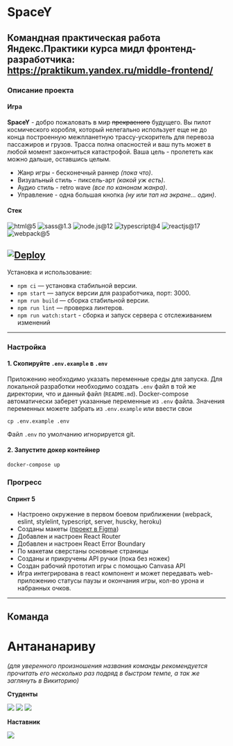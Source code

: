 # SpaceY

Командная практическая работа Яндекс.Практики курса мидл фронтенд-разработчика:
https://praktikum.yandex.ru/middle-frontend/
--------------------------------------------

### Описание проекта

#### Игра

**SpaceY** - добро пожаловать в мир ~~прекрасного~~ будущего. Вы пилот космического коробля, который нелегально использует еще не до конца построенную межпланетную трассу-ускоритель для перевоза пассажиров и грузов. Трасса полна опасностей и ваш путь может в любой момент закончиться катастрофой. Ваша цель - пролететь как можно дальше, оставшись целым.

- Жанр игры - бесконечный раннер *(пока что)*.
- Визуальный стиль - пиксель-арт *(какой уж есть)*.
- Аудио стиль - retro wave *(все по канонам жанра)*.
- Управление - одна большая кнопка *(ну или тап на экране... один)*.

#### Стек

![html@5](https://img.shields.io/badge/html-5-E34F26?style=for-the-badge&logo=html5) ![sass@1.3](https://img.shields.io/badge/sass-1.3-CC6699?style=for-the-badge&logo=sass) ![node.js@12](https://img.shields.io/badge/node.js-12-339933?style=for-the-badge&logo=nodedotjs) ![typescript@4](https://img.shields.io/badge/typescript-4-3178C6?style=for-the-badge&logo=typescript) ![reactjs@17](https://img.shields.io/badge/Reactjs-17-61DAFB?style=for-the-badge&logo=react) ![webpack@5](https://img.shields.io/badge/webpack-5-8dd6f9?style=for-the-badge&logo=webpack)

[![Deploy](https://github.com/Yandex-SpaceY/SpaceY/actions/workflows/deploy.yml/badge.svg)](https://github.com/Yandex-SpaceY/SpaceY/actions/workflows/deploy.yml)
---
Установка и использование:

- `npm ci` — установка стабильной версии.
- `npm start` — запуск версии для разработчика, порт: 3000.
- `npm run build` — сборка стабильной версии.
- `npm run lint` — проверка линтеров.
- `npm run watch:start` - сборка и запуск сервера с отслеживанием изменений

---

### Настройка

#### 1. Скопируйте `.env.example` в `.env`
Приложению необходимо указать переменные среды для запуска. Для локальной разработки необходимо создать `.env` файл в той же директории, что и данный файл (`README.md`). Docker-compose автоматически заберет указанные переменные из `.env` файла.
Значения переменных можете забрать из `.env.example` или ввести свои

```cp .env.example .env```

Файл `.env` по умолчанию игнорируется git.

#### 2. Запустите докер контейнер
```docker-compose up```

### Прогресс

#### Спринт 5

- Настроено окружение в первом боевом приближении (webpack, eslint, stylelint, typescript, server, huscky, heroku)
- Созданы макеты ([проект в Figma](https://www.figma.com/file/uvThBv2cRZ8VvPoJb9CDWW/SpaceY?node-id=20%3A164&viewport=387%2C-1234%2C0.4691857099533081))
- Добавлен и настроен React Router
- Добавлен и настроен React Error Boundary
- По макетам сверстаны основные страницы
- Созданы и прикручены API ручки (пока без ножек)
- Создан рабочий прототип игры с помощью Canvasa API
- Игра интегрирована в react компонент и может передавать web-приложению статусы паузы и окончания игры, кол-во урона и набранных очков.

---

## Команда

# Антананариву

*(для уверенного произношения названия команды рекомендуется прочитать его несколько раз подряд в быстром темпе, а так же заглянуть в Викиторию)*

**Студенты**

[![](https://github.com/ValeriaKoliagina.png?size=50)](https://github.com/ValeriaKoliagina) [![](https://github.com/SupergroverNN.png?size=50)](https://github.com/SupergroverNN) [![](https://github.com/StopNGo.png?size=50)](https://github.com/StopNGo)

**Наставник**

[![](https://github.com/kotosha-real.png?size=50)](https://github.com/kotosha-real)

